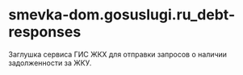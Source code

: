 # smevka-dom.gosuslugi.ru_debt-responses
Заглушка сервиса ГИС ЖКХ для отправки запросов о наличии задолженности за ЖКУ.
